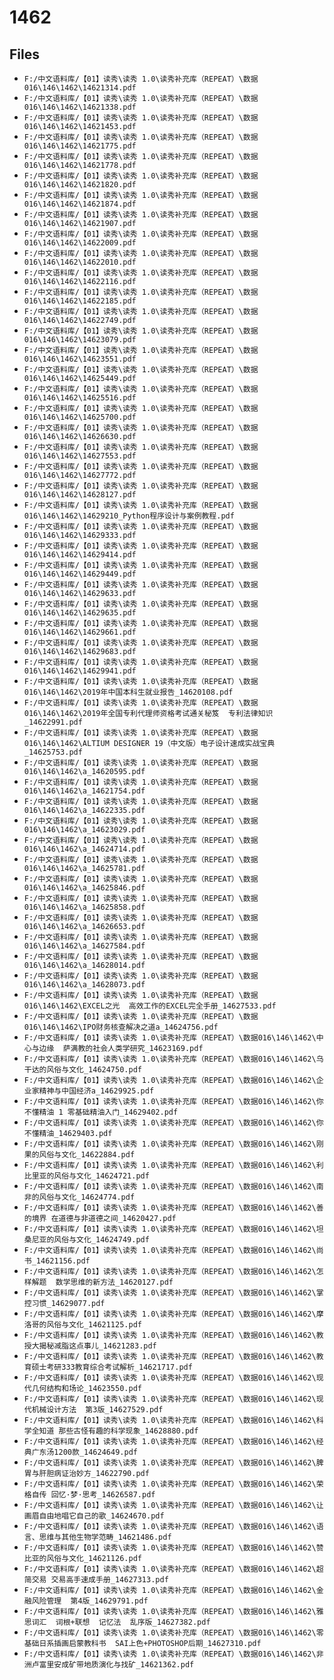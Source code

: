# 1462

## Files

- `F:/中文语料库/【01】读秀\读秀 1.0\读秀补充库（REPEAT）\数据016\146\1462\14621314.pdf`
- `F:/中文语料库/【01】读秀\读秀 1.0\读秀补充库（REPEAT）\数据016\146\1462\14621338.pdf`
- `F:/中文语料库/【01】读秀\读秀 1.0\读秀补充库（REPEAT）\数据016\146\1462\14621453.pdf`
- `F:/中文语料库/【01】读秀\读秀 1.0\读秀补充库（REPEAT）\数据016\146\1462\14621775.pdf`
- `F:/中文语料库/【01】读秀\读秀 1.0\读秀补充库（REPEAT）\数据016\146\1462\14621778.pdf`
- `F:/中文语料库/【01】读秀\读秀 1.0\读秀补充库（REPEAT）\数据016\146\1462\14621820.pdf`
- `F:/中文语料库/【01】读秀\读秀 1.0\读秀补充库（REPEAT）\数据016\146\1462\14621874.pdf`
- `F:/中文语料库/【01】读秀\读秀 1.0\读秀补充库（REPEAT）\数据016\146\1462\14621907.pdf`
- `F:/中文语料库/【01】读秀\读秀 1.0\读秀补充库（REPEAT）\数据016\146\1462\14622009.pdf`
- `F:/中文语料库/【01】读秀\读秀 1.0\读秀补充库（REPEAT）\数据016\146\1462\14622010.pdf`
- `F:/中文语料库/【01】读秀\读秀 1.0\读秀补充库（REPEAT）\数据016\146\1462\14622116.pdf`
- `F:/中文语料库/【01】读秀\读秀 1.0\读秀补充库（REPEAT）\数据016\146\1462\14622185.pdf`
- `F:/中文语料库/【01】读秀\读秀 1.0\读秀补充库（REPEAT）\数据016\146\1462\14622749.pdf`
- `F:/中文语料库/【01】读秀\读秀 1.0\读秀补充库（REPEAT）\数据016\146\1462\14623079.pdf`
- `F:/中文语料库/【01】读秀\读秀 1.0\读秀补充库（REPEAT）\数据016\146\1462\14623551.pdf`
- `F:/中文语料库/【01】读秀\读秀 1.0\读秀补充库（REPEAT）\数据016\146\1462\14625449.pdf`
- `F:/中文语料库/【01】读秀\读秀 1.0\读秀补充库（REPEAT）\数据016\146\1462\14625516.pdf`
- `F:/中文语料库/【01】读秀\读秀 1.0\读秀补充库（REPEAT）\数据016\146\1462\14625700.pdf`
- `F:/中文语料库/【01】读秀\读秀 1.0\读秀补充库（REPEAT）\数据016\146\1462\14626630.pdf`
- `F:/中文语料库/【01】读秀\读秀 1.0\读秀补充库（REPEAT）\数据016\146\1462\14627553.pdf`
- `F:/中文语料库/【01】读秀\读秀 1.0\读秀补充库（REPEAT）\数据016\146\1462\14627772.pdf`
- `F:/中文语料库/【01】读秀\读秀 1.0\读秀补充库（REPEAT）\数据016\146\1462\14628127.pdf`
- `F:/中文语料库/【01】读秀\读秀 1.0\读秀补充库（REPEAT）\数据016\146\1462\14629210_Python程序设计与案例教程.pdf`
- `F:/中文语料库/【01】读秀\读秀 1.0\读秀补充库（REPEAT）\数据016\146\1462\14629333.pdf`
- `F:/中文语料库/【01】读秀\读秀 1.0\读秀补充库（REPEAT）\数据016\146\1462\14629414.pdf`
- `F:/中文语料库/【01】读秀\读秀 1.0\读秀补充库（REPEAT）\数据016\146\1462\14629449.pdf`
- `F:/中文语料库/【01】读秀\读秀 1.0\读秀补充库（REPEAT）\数据016\146\1462\14629633.pdf`
- `F:/中文语料库/【01】读秀\读秀 1.0\读秀补充库（REPEAT）\数据016\146\1462\14629635.pdf`
- `F:/中文语料库/【01】读秀\读秀 1.0\读秀补充库（REPEAT）\数据016\146\1462\14629661.pdf`
- `F:/中文语料库/【01】读秀\读秀 1.0\读秀补充库（REPEAT）\数据016\146\1462\14629683.pdf`
- `F:/中文语料库/【01】读秀\读秀 1.0\读秀补充库（REPEAT）\数据016\146\1462\14629941.pdf`
- `F:/中文语料库/【01】读秀\读秀 1.0\读秀补充库（REPEAT）\数据016\146\1462\2019年中国本科生就业报告_14620108.pdf`
- `F:/中文语料库/【01】读秀\读秀 1.0\读秀补充库（REPEAT）\数据016\146\1462\2019年全国专利代理师资格考试通关秘笈  专利法律知识_14622991.pdf`
- `F:/中文语料库/【01】读秀\读秀 1.0\读秀补充库（REPEAT）\数据016\146\1462\ALTIUM DESIGNER 19（中文版）电子设计速成实战宝典_14625753.pdf`
- `F:/中文语料库/【01】读秀\读秀 1.0\读秀补充库（REPEAT）\数据016\146\1462\a_14620595.pdf`
- `F:/中文语料库/【01】读秀\读秀 1.0\读秀补充库（REPEAT）\数据016\146\1462\a_14621754.pdf`
- `F:/中文语料库/【01】读秀\读秀 1.0\读秀补充库（REPEAT）\数据016\146\1462\a_14622335.pdf`
- `F:/中文语料库/【01】读秀\读秀 1.0\读秀补充库（REPEAT）\数据016\146\1462\a_14623029.pdf`
- `F:/中文语料库/【01】读秀\读秀 1.0\读秀补充库（REPEAT）\数据016\146\1462\a_14624714.pdf`
- `F:/中文语料库/【01】读秀\读秀 1.0\读秀补充库（REPEAT）\数据016\146\1462\a_14625781.pdf`
- `F:/中文语料库/【01】读秀\读秀 1.0\读秀补充库（REPEAT）\数据016\146\1462\a_14625846.pdf`
- `F:/中文语料库/【01】读秀\读秀 1.0\读秀补充库（REPEAT）\数据016\146\1462\a_14625858.pdf`
- `F:/中文语料库/【01】读秀\读秀 1.0\读秀补充库（REPEAT）\数据016\146\1462\a_14626653.pdf`
- `F:/中文语料库/【01】读秀\读秀 1.0\读秀补充库（REPEAT）\数据016\146\1462\a_14627584.pdf`
- `F:/中文语料库/【01】读秀\读秀 1.0\读秀补充库（REPEAT）\数据016\146\1462\a_14628014.pdf`
- `F:/中文语料库/【01】读秀\读秀 1.0\读秀补充库（REPEAT）\数据016\146\1462\a_14628073.pdf`
- `F:/中文语料库/【01】读秀\读秀 1.0\读秀补充库（REPEAT）\数据016\146\1462\EXCEL之光  高效工作的EXCEL完全手册_14627533.pdf`
- `F:/中文语料库/【01】读秀\读秀 1.0\读秀补充库（REPEAT）\数据016\146\1462\IPO财务核查解决之道a_14624756.pdf`
- `F:/中文语料库/【01】读秀\读秀 1.0\读秀补充库（REPEAT）\数据016\146\1462\中心与边缘  萨满教的社会人类学研究_14623169.pdf`
- `F:/中文语料库/【01】读秀\读秀 1.0\读秀补充库（REPEAT）\数据016\146\1462\乌干达的风俗与文化_14624750.pdf`
- `F:/中文语料库/【01】读秀\读秀 1.0\读秀补充库（REPEAT）\数据016\146\1462\企业家精神与中国经济a_14629925.pdf`
- `F:/中文语料库/【01】读秀\读秀 1.0\读秀补充库（REPEAT）\数据016\146\1462\你不懂精油 1 零基础精油入门_14629402.pdf`
- `F:/中文语料库/【01】读秀\读秀 1.0\读秀补充库（REPEAT）\数据016\146\1462\你不懂精油_14629403.pdf`
- `F:/中文语料库/【01】读秀\读秀 1.0\读秀补充库（REPEAT）\数据016\146\1462\刚果的风俗与文化_14622884.pdf`
- `F:/中文语料库/【01】读秀\读秀 1.0\读秀补充库（REPEAT）\数据016\146\1462\利比里亚的风俗与文化_14624721.pdf`
- `F:/中文语料库/【01】读秀\读秀 1.0\读秀补充库（REPEAT）\数据016\146\1462\南非的风俗与文化_14624774.pdf`
- `F:/中文语料库/【01】读秀\读秀 1.0\读秀补充库（REPEAT）\数据016\146\1462\善的境界 在道德与非道德之间_14620427.pdf`
- `F:/中文语料库/【01】读秀\读秀 1.0\读秀补充库（REPEAT）\数据016\146\1462\坦桑尼亚的风俗与文化_14624749.pdf`
- `F:/中文语料库/【01】读秀\读秀 1.0\读秀补充库（REPEAT）\数据016\146\1462\尚书_14621156.pdf`
- `F:/中文语料库/【01】读秀\读秀 1.0\读秀补充库（REPEAT）\数据016\146\1462\怎样解题  数学思维的新方法_14620127.pdf`
- `F:/中文语料库/【01】读秀\读秀 1.0\读秀补充库（REPEAT）\数据016\146\1462\掌控习惯_14629077.pdf`
- `F:/中文语料库/【01】读秀\读秀 1.0\读秀补充库（REPEAT）\数据016\146\1462\摩洛哥的风俗与文化_14621125.pdf`
- `F:/中文语料库/【01】读秀\读秀 1.0\读秀补充库（REPEAT）\数据016\146\1462\教授大揭秘减脂这点事儿_14621283.pdf`
- `F:/中文语料库/【01】读秀\读秀 1.0\读秀补充库（REPEAT）\数据016\146\1462\教育硕士考研333教育综合考试解析_14621717.pdf`
- `F:/中文语料库/【01】读秀\读秀 1.0\读秀补充库（REPEAT）\数据016\146\1462\现代几何结构和场论_14623550.pdf`
- `F:/中文语料库/【01】读秀\读秀 1.0\读秀补充库（REPEAT）\数据016\146\1462\现代机械设计方法  第3版_14627529.pdf`
- `F:/中文语料库/【01】读秀\读秀 1.0\读秀补充库（REPEAT）\数据016\146\1462\科学全知道 那些古怪有趣的科学现象_14628880.pdf`
- `F:/中文语料库/【01】读秀\读秀 1.0\读秀补充库（REPEAT）\数据016\146\1462\经典广东汤1200款_14624649.pdf`
- `F:/中文语料库/【01】读秀\读秀 1.0\读秀补充库（REPEAT）\数据016\146\1462\脾胃与肝胆病证治妙方_14622790.pdf`
- `F:/中文语料库/【01】读秀\读秀 1.0\读秀补充库（REPEAT）\数据016\146\1462\荣格自传 回忆·梦·思考_14626587.pdf`
- `F:/中文语料库/【01】读秀\读秀 1.0\读秀补充库（REPEAT）\数据016\146\1462\让画眉自由地唱它自己的歌_14624670.pdf`
- `F:/中文语料库/【01】读秀\读秀 1.0\读秀补充库（REPEAT）\数据016\146\1462\语言、思维与其他生物学范畴_14621486.pdf`
- `F:/中文语料库/【01】读秀\读秀 1.0\读秀补充库（REPEAT）\数据016\146\1462\赞比亚的风俗与文化_14621126.pdf`
- `F:/中文语料库/【01】读秀\读秀 1.0\读秀补充库（REPEAT）\数据016\146\1462\超简交易 交易高手速成手册_14627313.pdf`
- `F:/中文语料库/【01】读秀\读秀 1.0\读秀补充库（REPEAT）\数据016\146\1462\金融风险管理  第4版_14629791.pdf`
- `F:/中文语料库/【01】读秀\读秀 1.0\读秀补充库（REPEAT）\数据016\146\1462\雅思词汇  词根+联想  记忆法  乱序版_14627382.pdf`
- `F:/中文语料库/【01】读秀\读秀 1.0\读秀补充库（REPEAT）\数据016\146\1462\零基础日系插画启蒙教科书  SAI上色+PHOTOSHOP后期_14627310.pdf`
- `F:/中文语料库/【01】读秀\读秀 1.0\读秀补充库（REPEAT）\数据016\146\1462\非洲卢富里安成矿带地质演化与找矿_14621362.pdf`
